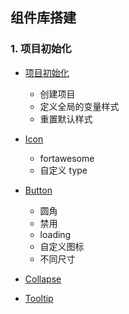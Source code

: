 ## 组件库搭建

<div class="learning-path">

### 1. 项目初始化

- [项目初始化](01-项目初始化)
  - 创建项目
  - 定义全局的变量样式
  - 重置默认样式

- [Icon](02-icon)
  - fortawesome
  - 自定义 type 

- [Button](03-button)
  - 圆角
  - 禁用
  - loading
  - 自定义图标
  - 不同尺寸
- [Collapse]()
- [Tooltip]()
</div>
